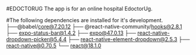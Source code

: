 #EDOCTORUG
The app is for an online hospital EdoctorUg.

#The following dependencies are installed for it's development.
├──@babel/core@7.20.12
├── @react-native-community/hooks@2.8.1
├── expo-status-bar@1.4.2
├── expo@47.0.13
├── react-native-dropdown-picker@5.4.4
├── react-native-element-dropdown@2.5.3
├── react-native@0.70.5
└── react@18.1.0

